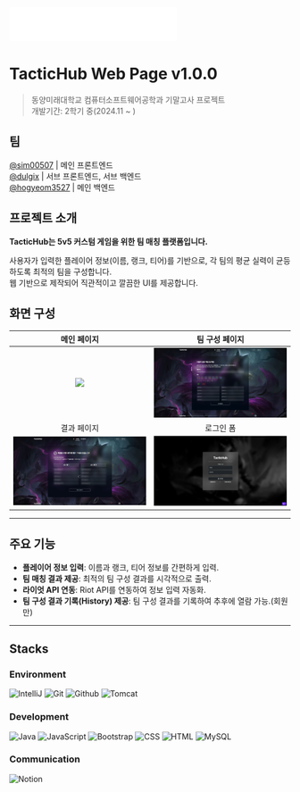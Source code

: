 <img src="/src/main/webapp/images/TacticHub-Logo.png" width="300">

# TacticHub Web Page v1.0.0

> 동양미래대학교 컴퓨터소프트웨어공학과 기말고사 프로젝트  
> 개발기간: 2학기 중(2024.11 ~ )



## 팀


[@sim00507](https://github.com/sim00507) | 메인 프론트엔드  
[@dulgix](https://github.com/dulgix) | 서브 프론트엔드, 서브 백엔드  
[@hogyeom3527](https://github.com/hogyeom3527) | 메인 백엔드



## 프로젝트 소개

**TacticHub는 5v5 커스텀 게임을 위한 팀 매칭 플랫폼입니다.**

사용자가 입력한 플레이어 정보(이름, 랭크, 티어)를 기반으로, 각 팀의 평균 실력이 균등하도록 최적의 팀을 구성합니다.  
웹 기반으로 제작되어 직관적이고 깔끔한 UI를 제공합니다.



## 화면 구성

| 메인 페이지                                           | 팀 구성 페이지                                                |
| :-------------------------------------------: | :------------: |
| <img src="preview/mainpage.gif" width="320">     | <img src="preview/configurationpage.png" width="320">   |
| 결과 페이지                                           | 로그인 폼                                                   |
| <img src="preview/resultpage.gif" width="320">   | <img src="preview/loginpage.png" width="320">           |

---

## 주요 기능

- **플레이어 정보 입력**: 이름과 랭크, 티어 정보를 간편하게 입력.
- **팀 매칭 결과 제공**: 최적의 팀 구성 결과를 시각적으로 출력.
- **라이엇 API 연동**: Riot API를 연동하여 정보 입력 자동화.
- **팀 구성 결과 기록(History) 제공**: 팀 구성 결과를 기록하여 추후에 열람 가능.(회원만)

---

## Stacks

### Environment
![IntelliJ](https://img.shields.io/badge/Intellij%20Idea-000?logo=intellij-idea&style=for-the-badge)
![Git](https://img.shields.io/badge/Git-F05032?style=for-the-badge&logo=Git&logoColor=white)
![Github](https://img.shields.io/badge/GitHub-181717?style=for-the-badge&logo=GitHub&logoColor=white) 
![Tomcat](https://img.shields.io/badge/apachetomcat-F8DC75?style=for-the-badge&logo=apachetomcat&logoColor=white)

### Development
![Java](https://img.shields.io/badge/java-007396?style=for-the-badge&logo=java&logoColor=white)
![JavaScript](https://img.shields.io/badge/JavaScript-F7DF1E?style=for-the-badge&logo=Javascript&logoColor=white)
![Bootstrap](https://img.shields.io/badge/Bootstrap-7952B3?style=for-the-badge&logo=Bootstrap&logoColor=white)
![CSS](https://img.shields.io/badge/CSS3-1572B6?style=for-the-badge&logo=css3&logoColor=white)
![HTML](https://img.shields.io/badge/html5-E34F26?style=for-the-badge&logo=html5&logoColor=white)
![MySQL](https://img.shields.io/badge/mysql-4479A1?style=for-the-badge&logo=mysql&logoColor=white)

### Communication
![Notion](https://img.shields.io/badge/Notion-000000?style=for-the-badge&logo=Notion&logoColor=white)
